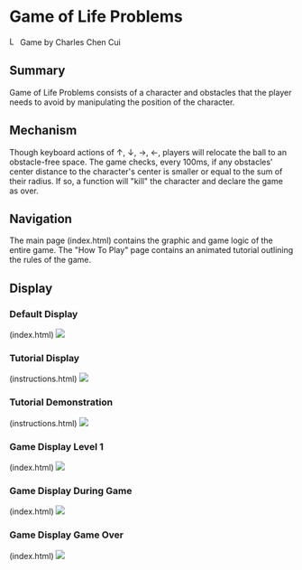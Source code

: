 # Game of Life Problems
<img src="https://imgur.com/1MgsANj.png" alt="Logo" width="15"/> <span> Game by Charles Chen Cui </span>

## Summary
Game of Life Problems consists of a character and obstacles that the player needs to avoid by manipulating the position of the character.

## Mechanism
Though keyboard actions of ↑,	↓,	→,	←, players will relocate the ball to an obstacle-free space. The game checks, every 100ms, if any obstacles' center distance to the character's center is smaller or equal to the sum of their radius. If so, a function will "kill" the character and declare the game as over.

## Navigation
The main page (index.html) contains the graphic and game logic of the entire game. The "How To Play" page contains an animated tutorial outlining the rules of the game.

## Display
### Default Display
(index.html)
![](https://imgur.com/WsdLHZB.png)
### Tutorial Display
(instructions.html)
![](https://imgur.com/TPzadsl.png)
### Tutorial Demonstration
(instructions.html)
![](https://imgur.com/CZXrcoU.png)
### Game Display Level 1
(index.html)
![](https://imgur.com/EzAoPPm.png)
### Game Display During Game
(index.html)
![](https://imgur.com/88l06On.png)
### Game Display Game Over
(index.html)
![](https://imgur.com/0GIt9mz.png)

